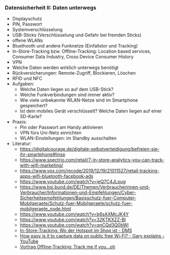 ### Datensicherheit II: Daten unterwegs

* Displayschutz
* PIN, Passwort
* Systemverschlüsselung
* USB-Sticks (Verschlüsselung und Gefahr bei fremden Sticks)
* offene WLANs
* Bluethooth und andere Funknetze (Einfallstor und Tracking)
* In-Store-Tracking bzw. Offline-Tracking: Location based services, Consumer Data Industry, Cross Device Consumer History
* VPN
* Welche Daten werden wirklich unterwegs benötigt
* Rückversicherungen: Remote-Zugriff, Blockieren, Löschen
* RFID und NFC 
* Aufgaben:
  * Welche Daten liegen so auf dem USB-Stick?
  * Welche Funkverbindungen sind immer aktiv?
  * Wie viele unbekannte WLAN-Netze sind im Smartphone gespeichert?
  * Ist dein mobiles Gerät verschlüsselt? Welche Daten liegen auf einer SD-Karte?
* Praxis:
  * Pin oder Passwort am Handy aktivieren
  * VPN fürs Uni-Netz einrichten
  * WLAN-Einstellungen: im Standby ausschalten
* Literatur:
  * https://digitalcourage.de/digitale-selbstverteidigung/befreien-sie-ihr-smartphone#linse
  * https://www.spectrio.com/retail/7-in-store-analytics-you-can-track-with-wifi-marketing/
  * https://www.vox.com/recode/2019/12/19/21011527/retail-tracking-apps-wifi-bluetooth-facebook-ads
  * https://www.youtube.com/watch?v=jeQ7C4JLpug
  * https://www.bsi.bund.de/DE/Themen/Verbraucherinnen-und-Verbraucher/Informationen-und-Empfehlungen/Cyber-Sicherheitsempfehlungen/Basisschutz-fuer-Computer-Mobilgeraete/Schutz-fuer-Mobilgeraete/schutz-fuer-mobilgeraete_node.html
  * https://www.youtube.com/watch?v=b6sAXMcJK4Y
  * https://www.youtube.com/watch?v=32KTKXZZ-BI
  * https://www.youtube.com/watch?v=qnCQd3Q0bWI
  * [In-Store-Tracking: Wo der Hotspot im Shop ist - DMS](https://www.digitale-medien.at/instore-tracking-wo-der-hotspot-im-shop-ist/)
  * [How easy is it to capture data on public free Wi-Fi? - Gary explains - YouTube](https://www.youtube.com/watch?v=YzP3ZL4vlkY)
  * [Vortrag Offline-Tracking: Track me if you...oh](https://media.ccc.de/v/35c3chaoswest-25-track-me-if-you-oh-)

